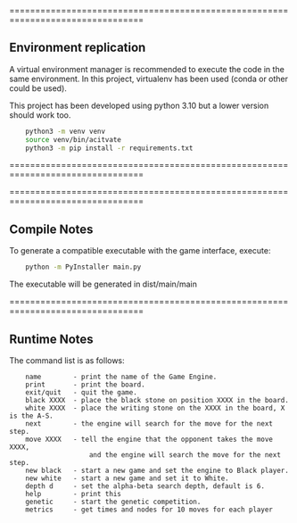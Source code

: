 ================================================================================

Environment replication
-------------
A virtual environment manager is recommended to execute the code in the same environment. In this project, virtualenv has been used (conda or other could be used).

This project has been developed using python 3.10 but a lower version should work too.

```bash
    python3 -m venv venv
    source venv/bin/acitvate
    python3 -m pip install -r requirements.txt
```


================================================================================


================================================================================

Compile Notes
-------------

To generate a compatible executable with the game interface, execute:
```bash
    python -m PyInstaller main.py
```
The executable will be generated in dist/main/main

================================================================================

Runtime Notes
-------------

The command list is as follows:

        name        - print the name of the Game Engine.
        print       - print the board.
        exit/quit   - quit the game.
        black XXXX  - place the black stone on position XXXX in the board.
        white XXXX  - place the writing stone on the XXXX in the board, X is the A-S.
        next        - the engine will search for the move for the next step.
        move XXXX   - tell the engine that the opponent takes the move XXXX,
                        and the engine will search the move for the next step.
        new black   - start a new game and set the engine to Black player.
        new white   - start a new game and set it to White.
        depth d     - set the alpha-beta search depth, default is 6.
        help        - print this 
        genetic     - start the genetic competition.
        metrics     - get times and nodes for 10 moves for each player
